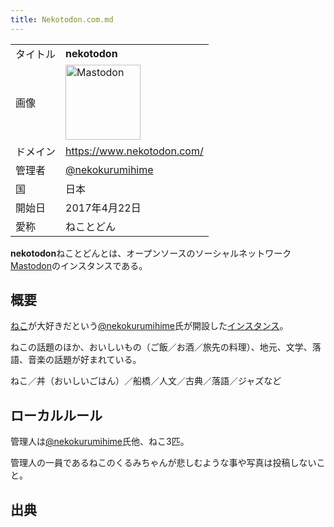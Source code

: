 ```yaml
---
title: Nekotodon.com.md
---
```

<div>

|          |                                                                                                                                                                                                                                                                                                        |
|----------|--------------------------------------------------------------------------------------------------------------------------------------------------------------------------------------------------------------------------------------------------------------------------------------------------------|
| タイトル | **nekotodon**                                                                                                                                                                                                                                                                                          |
| 画像     | [<img src="/images/thumb/0/00/Mastodon_logo.png/120px-Mastodon_logo.png" srcset="/images/thumb/0/00/Mastodon_logo.png/180px-Mastodon_logo.png 1.5x, /images/0/00/Mastodon_logo.png 2x" width="120" height="120" alt="Mastodon" />](/%E3%83%95%E3%82%A1%E3%82%A4%E3%83%AB:Mastodon_logo.png "Mastodon") |
| ドメイン | <a href="https://www.nekotodon.com/" rel="nofollow">https://www.nekotodon.com/</a>                                                                                                                                                                                                                     |
| 管理者   | <a href="https://www.nekotodon.com/@nekokurumihime" rel="nofollow">@nekokurumihime</a>                                                                                                                                                                                                                 |
| 国       | 日本                                                                                                                                                                                                                                                                                                   |
| 開始日   | 2017年4月22日                                                                                                                                                                                                                                                                                          |
| 愛称     | ねことどん                                                                                                                                                                                                                                                                                             |

**nekotodon**ねことどんとは、オープンソースのソーシャルネットワーク[Mastodon](/Mastodon "Mastodon")のインスタンスである。

## 概要

[ねこ](https://ja.wikipedia.org/wiki/ja:%E3%83%8D%E3%82%B3 "wikipedia:ja:ネコ")が大好きだという<a href="https://www.nekotodon.com/@nekokurumihime" rel="nofollow">@nekokurumihime</a>氏が開設した[インスタンス](/%E3%82%A4%E3%83%B3%E3%82%B9%E3%82%BF%E3%83%B3%E3%82%B9 "インスタンス")。

  
ねこの話題のほか、おいしいもの（ご飯／お酒／旅先の料理）、地元、文学、落語、音楽の話題が好まれている。

ねこ／丼（おいしいごはん）／船橋／人文／古典／落語／ジャズなど

## ローカルルール

管理人は<a href="https://www.nekotodon.com/@nekokurumihime" rel="nofollow">@nekokurumihime</a>氏他、ねこ3匹。

管理人の一員であるねこのくるみちゃんが悲しむような事や写真は投稿しないこと。

## 出典

</div>
